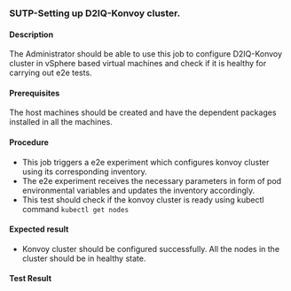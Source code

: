### SUTP-Setting up D2IQ-Konvoy cluster.

#### Description

The Administrator should be able to use this job to configure D2IQ-Konvoy cluster in vSphere based virtual machines and check if it is healthy for carrying out e2e tests.

#### Prerequisites

The host machines should be created and have the dependent packages installed in all the machines.

#### Procedure

- This job triggers a e2e experiment which configures konvoy cluster using its corresponding inventory.
- The e2e experiment receives the necessary parameters in form of pod environmental variables and updates the inventory accordingly.
- This test should check if the konvoy cluster is ready using kubectl command ```kubectl get nodes```

#### Expected result

- Konvoy cluster should be configured successfully. All the nodes in the cluster should be in healthy state. 

#### Test Result

